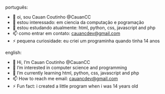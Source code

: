 português:
- 👋 oi, sou Cauan Coutinho @CauanCC
- 👀 estou interessado: em ciencia da computação e pogramação
- 🌱 estou estudando atualmente: html, python, css, javascript and php 
- 📫 como entrar em contato: cauancdev@gmail.com
- ⚡ pequena curiosidade: eu criei um programinha quando tinha 14 anos

english:
- 👋 Hi, I’m Cauan Coutinho @CauanCC
- 👀 I’m interested in computer science and programming
- 🌱 I’m currently learning html, python, css, javascript and php 
- 📫 How to reach me email: cauancdev@gmail.com
- ⚡ Fun fact: i created a little program when i was 14 years old
